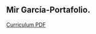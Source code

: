 ## Mir García-Portafolio. 
[Curriculum PDF](https://drive.google.com/file/d/1Y-pKwg_N5nEIAIuwI9af78Gt9Hyukbhz/view?usp=sharing)